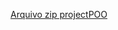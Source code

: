 [Arquivo zip projectPOO]("https://drive.google.com/file/d/1Lli8F9Zms9H8S8EKnb4gplo7IQdI1Zkp/view?usp=drive_link")
